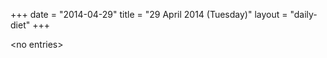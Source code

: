 +++
date = "2014-04-29"
title = "29 April 2014 (Tuesday)"
layout = "daily-diet"
+++

<p>&lt;no entries&gt;</p>